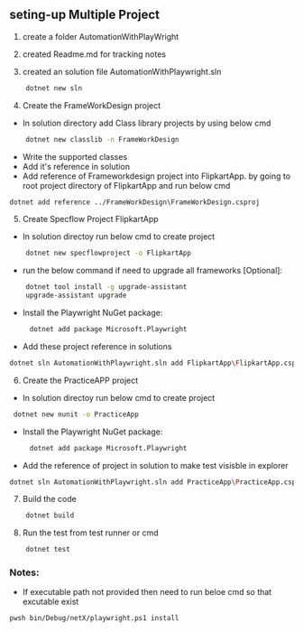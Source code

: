 
## seting-up Multiple Project

1.  create a folder AutomationWithPlayWright


2. created Readme.md for tracking notes 

3.  created an solution file AutomationWithPlaywright.sln 
```bash
	dotnet new sln
```


4. Create the  FrameWorkDesign project

- In solution directory add Class library projects by using below cmd
```bash
	dotnet new classlib -n FrameWorkDesign
```
- Write the supported classes
- Add it's reference in solution
- Add reference of Frameworkdesign project into FlipkartApp. by going to root project directory of FlipkartApp and run below cmd
```bash
dotnet add reference ../FrameWorkDesign\FrameWorkDesign.csproj
```


5. Create Specflow Project FlipkartApp

- In solution directoy run below cmd to create project
```bash
	dotnet new specflowproject -o FlipkartApp
```
- run the below command if need to upgrade all frameworks [Optional]:
```bash
	dotnet tool install -g upgrade-assistant
	upgrade-assistant upgrade
```
- Install the Playwright NuGet package:
```bash
	 dotnet add package Microsoft.Playwright
```

- Add these project reference in solutions
```bash
dotnet sln AutomationWithPlaywright.sln add FlipkartApp\FlipkartApp.csproj
```


6. Create the PracticeAPP project 

- In solution directoy run below cmd to create project
```bash 
 dotnet new nunit -o PracticeApp
```
- Install the Playwright NuGet package:
```bash
	 dotnet add package Microsoft.Playwright
```
- Add the reference of project in solution to make test visisble in explorer
```bash
dotnet sln AutomationWithPlaywright.sln add PracticeApp\PracticeApp.csproj
```


7. Build the code
```bash
	dotnet build
```

8. Run the test from test runner or cmd
```bash
	dotnet test
```


### Notes:
- If executable path not provided then need to run beloe cmd so that excutable exist
```bash
pwsh bin/Debug/netX/playwright.ps1 install  
```


 